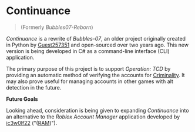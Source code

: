 # **Continuance**

> (Formerly *Bubbles07-Reborn*)

*Continuance* is a rewrite of *Bubbles-07*, an older project originally created in Python by [Guest257351](https://github.com/Guest257351) and open-sourced over two years ago. This new version is being developed in C# as a command-line interface (CLI) application.

The primary purpose of this project is to support *Operation: TCD* by providing an automatic method of verifying the accounts for [Criminality](https://www.roblox.com/games/4588604953/). It may also prove useful for managing accounts in other games with alt detection in the future.

**Future Goals**

Looking ahead, consideration is being given to expanding *Continuance* into an alternative to the *Roblox Account Manager* application developed by [ic3w0lf22](https://github.com/ic3w0lf22) ("([RAM](https://github.com/ic3w0lf22/Roblox-Account-Manager))").
